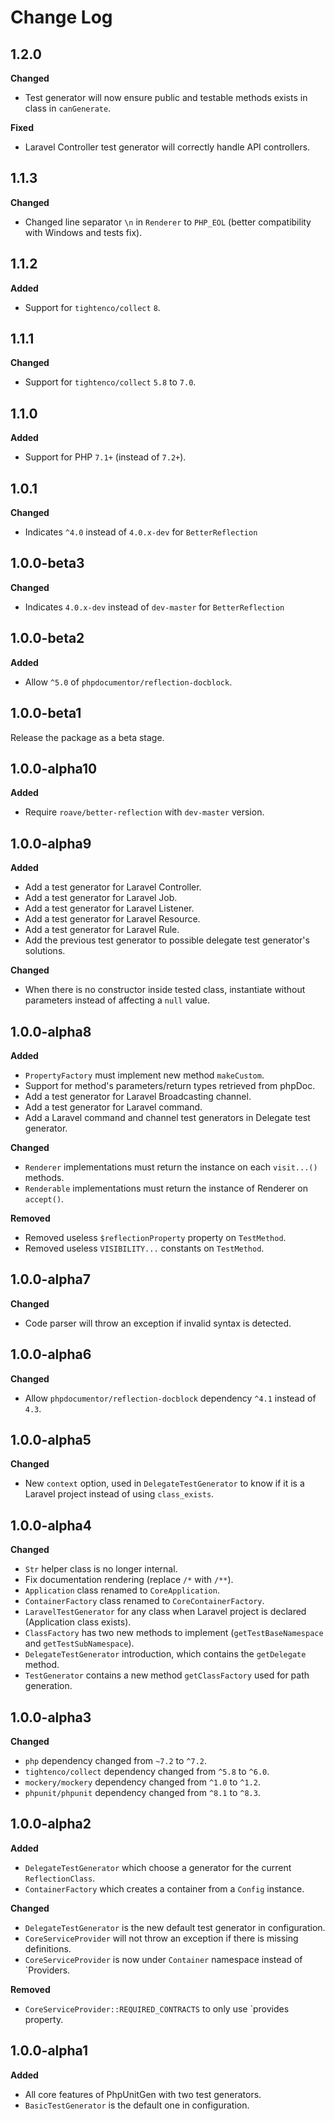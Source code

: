 # Change Log

## 1.2.0

**Changed**

- Test generator will now ensure public and testable methods exists in class in `canGenerate`.

**Fixed**

- Laravel Controller test generator will correctly handle API controllers.

## 1.1.3

**Changed**

- Changed line separator `\n` in `Renderer` to `PHP_EOL` (better compatibility with Windows and tests fix).

## 1.1.2

**Added**

- Support for `tightenco/collect` `8`.

## 1.1.1

**Changed**

- Support for `tightenco/collect` `5.8` to `7.0`.

## 1.1.0

**Added**

- Support for PHP `7.1+` (instead of `7.2+`).

## 1.0.1

**Changed**

- Indicates `^4.0` instead of `4.0.x-dev` for `BetterReflection`

## 1.0.0-beta3

**Changed**

- Indicates `4.0.x-dev` instead of `dev-master` for `BetterReflection`

## 1.0.0-beta2

**Added**

- Allow `^5.0` of `phpdocumentor/reflection-docblock`.

## 1.0.0-beta1

Release the package as a beta stage.

## 1.0.0-alpha10

**Added**

- Require `roave/better-reflection` with `dev-master` version.

## 1.0.0-alpha9

**Added**

- Add a test generator for Laravel Controller.
- Add a test generator for Laravel Job.
- Add a test generator for Laravel Listener.
- Add a test generator for Laravel Resource.
- Add a test generator for Laravel Rule.
- Add the previous test generator to possible delegate test generator's solutions.

**Changed**

- When there is no constructor inside tested class, instantiate without parameters instead of affecting a `null` value.

## 1.0.0-alpha8

**Added**

- `PropertyFactory` must implement new method `makeCustom`.
- Support for method's parameters/return types retrieved from phpDoc.
- Add a test generator for Laravel Broadcasting channel.
- Add a test generator for Laravel command.
- Add a Laravel command and channel test generators in Delegate test generator.

**Changed**

- `Renderer` implementations must return the instance on each `visit...()` methods.
- `Renderable` implementations must return the instance of Renderer on `accept()`.

**Removed**

- Removed useless `$reflectionProperty` property on `TestMethod`.
- Removed useless `VISIBILITY...` constants on `TestMethod`.

## 1.0.0-alpha7

**Changed**

- Code parser will throw an exception if invalid syntax is detected.

## 1.0.0-alpha6

**Changed**

- Allow `phpdocumentor/reflection-docblock` dependency `^4.1` instead of `4.3`.

## 1.0.0-alpha5

**Changed**

- New `context` option, used in `DelegateTestGenerator` to know if it is a Laravel project instead of using `class_exists`.

## 1.0.0-alpha4

**Changed**

- `Str` helper class is no longer internal.
- Fix documentation rendering (replace `/*` with `/**`).
- `Application` class renamed to `CoreApplication`.
- `ContainerFactory` class renamed to `CoreContainerFactory`.
- `LaravelTestGenerator` for any class when Laravel project is declared (Application class exists).
- `ClassFactory` has two new methods to implement (`getTestBaseNamespace` and `getTestSubNamespace`).
- `DelegateTestGenerator` introduction, which contains the `getDelegate` method.
- `TestGenerator` contains a new method `getClassFactory` used for path generation.

## 1.0.0-alpha3

**Changed**

- `php` dependency changed from `~7.2` to `^7.2`.
- `tightenco/collect` dependency changed from `^5.8` to `^6.0`.
- `mockery/mockery` dependency changed from `^1.0` to `^1.2`.
- `phpunit/phpunit` dependency changed from `^8.1` to `^8.3`.

## 1.0.0-alpha2

**Added**

- `DelegateTestGenerator` which choose a generator for the current `ReflectionClass`.
- `ContainerFactory` which creates a container from a `Config` instance.

**Changed**

- `DelegateTestGenerator` is the new default test generator in configuration.
- `CoreServiceProvider` will not throw an exception if there is missing definitions.
- `CoreServiceProvider` is now under `Container` namespace instead of `Providers.

**Removed**

- `CoreServiceProvider::REQUIRED_CONTRACTS` to only use `provides property.

## 1.0.0-alpha1

**Added**

- All core features of PhpUnitGen with two test generators.
- `BasicTestGenerator` is the default one in configuration.
